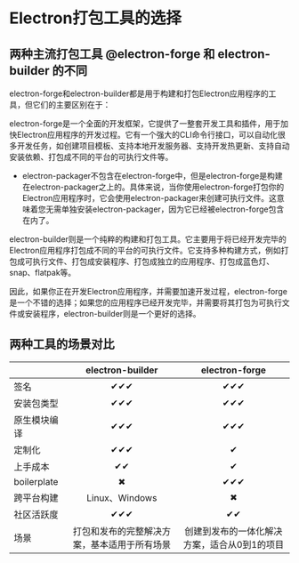 # Electron打包工具的选择

## 两种主流打包工具 @electron-forge 和 electron-builder 的不同

electron-forge和electron-builder都是用于构建和打包Electron应用程序的工具，但它们的主要区别在于：

electron-forge是一个全面的开发框架，它提供了一整套开发工具和插件，用于加快Electron应用程序的开发过程。它有一个强大的CLI命令行接口，可以自动化很多开发任务，如创建项目模板、支持本地开发服务器、支持开发热更新、支持自动安装依赖、打包成不同的平台的可执行文件等。

- electron-packager不包含在electron-forge中，但是electron-forge是构建在electron-packager之上的。具体来说，当你使用electron-forge打包你的Electron应用程序时，它会使用electron-packager来创建可执行文件。这意味着您无需单独安装electron-packager，因为它已经被electron-forge包含在内了。

electron-builder则是一个纯粹的构建和打包工具。它主要用于将已经开发完毕的Electron应用程序打包成不同的平台的可执行文件。它支持多种构建方式，例如打包成可执行文件、打包成安装程序、打包成独立的应用程序、打包成蓝色灯、snap、flatpak等。

因此，如果你正在开发Electron应用程序，并需要加速开发过程，electron-forge是一个不错的选择；如果您的应用程序已经开发完毕，并需要将其打包为可执行文件或安装程序，electron-builder则是一个更好的选择。

## 两种工具的场景对比

|              |               electron-builder               |                electron-forge                |
| ------------ | :------------------------------------------: | :------------------------------------------: |
| 签名         |                     ✔✔✔                      |                     ✔✔✔                      |
| 安装包类型   |                     ✔✔✔                      |                     ✔✔✔                      |
| 原生模块编译 |                     ✔✔✔                      |                     ✔✔✔                      |
| 定制化       |                     ✔✔✔                      |                      ✔                       |
| 上手成本     |                      ✔✔                      |                      ✔                       |
| boilerplate  |                      ✖                       |                     ✔✔✔                      |
| 跨平台构建   |                Linux、Windows                |                      ✖                       |
| 社区活跃度   |                     ✔✔✔                      |                      ✔✔                      |
| 场景         | 打包和发布的完整解决方案，基本适用于所有场景 | 创建到发布的一体化解决方案，适合从0到1的项目 |
